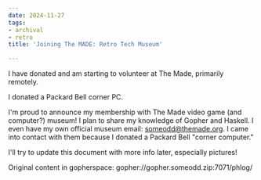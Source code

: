 ```yaml
---
date: 2024-11-27
tags:
- archival
- retro
title: 'Joining The MADE: Retro Tech Museum'

---
```



I have donated and am starting to volunteer at The Made, primarily remotely.

I donated a Packard Bell corner PC.

I'm proud to announce my membership with The Made video game (and computer?) museum! I plan to share my knowledge of Gopher and Haskell. I even have my own official museum email: someodd@themade.org. I came into contact with
them because I donated a Packard Bell "corner computer."

I'll try to update this document with more info later, especially pictures!

Original content in gopherspace: gopher://gopher.someodd.zip:7071/phlog/
